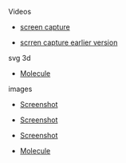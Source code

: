 
Videos

* [screen capture](v0.2%20screen%20video-SVG%203D%20Test%20-%20Chromium-1.ogg)

* [scrren capture earlier version](screen%20video-SVG%203D%20Test%20-%20Chromium-1.ogg)

svg 3d 

* [Molecule](https://github.com/splace/JS3D/blob/master/alanine_molecule.xml)


images

* [Screenshot](v0.2%20Screenshot-SVG%203D%20Test%20-%20Chromium-1.png)

* [Screenshot](Screenshot-SVG%203D%20Test%20-%20Chromium-1.png)

* [Screenshot](Screenshot.jpg)

* [Molecule](alanine_molecule%20screenshot.png)


